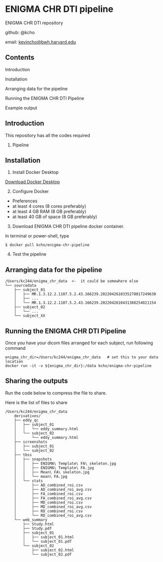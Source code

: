 # ENIGMA CHR DTI pipeline

ENIGMA CHR DTI repository

github: @kcho

email: kevincho@bwh.harvard.edu



## Contents

Introduction

Installation

Arranging data for the pipeline

Running the ENIGMA CHR DTI Pipeline

Example output





## Introduction

This repository has all the codes required 

1. Pipeline



## Installation

1. Install Docker Desktop

[Download Docker Desktop](https://www.docker.com/products/docker-desktop/)


2. Configure Docker

- Preferences
- at least 4 cores (8 cores preferably)
- at least 4 GB RAM (8 GB preferably)
- at least 40 GB of space (8 GB preferably)


3. Download ENIGMA CHR DTI pipeline docker container.

In terminal or power-shell, type
```
$ docker pull kcho/enigma-chr-pipeline
```

4. Test the pipeline


## Arranging data for the pipeline

```
/Users/kc244/enigma_chr_data  <-  it could be somewhere else
└── sourcedata
    ├── subject_01
    │   ├── MR.1.3.12.2.1107.5.2.43.166239.2022042610335278017249630
    │   ├── ...
    │   └── MR.1.3.12.2.1107.5.2.43.166239.2022042610431388254021154
    ├── subject_02
    │   └── ...
    └── subject_XX

```



## Running the ENIGMA CHR DTI Pipeline

Once you have your dicom files arranged for each subject, run following command

```
enigma_chr_dir=/Users/kc244/enigma_chr_data   # set this to your data location
docker run -it -v ${enigma_chr_dir}:/data kcho/enigma-chr-pipeline
```


## Sharing the outputs

Run the code below to compress the file to share.

Here is the list of files to share

```
/Users/kc244/enigma_chr_data
    derivatives/
    ├── eddy_qc
    │   ├── subject_01
    │   │   └── eddy_summary.html
    │   └── subject_02
    │       └── eddy_summary.html
    ├── screenshots
    │   ├── subject_01
    │   └── subject_02
    ├── tbss
    │   ├── snapshots
    │   │   ├── ENIGMA\ Template\ FA\ skeleton.jpg
    │   │   ├── ENIGMA\ Template\ FA.jpg
    │   │   ├── Mean\ FA\ skeleton.jpg
    │   │   └── mean\ FA.jpg
    │   └── stats
    │       ├── AD_combined_roi.csv
    │       ├── AD_combined_roi_avg.csv
    │       ├── FA_combined_roi.csv
    │       ├── FA_combined_roi_avg.csv
    │       ├── MD_combined_roi.csv
    │       ├── MD_combined_roi_avg.csv
    │       ├── RD_combined_roi.csv
    │       └── RD_combined_roi_avg.csv
    └── web_summary
        ├── Study.html
        ├── Study.pdf
        ├── subject_01
        │   ├── subject_01.html
        │   └── subject_01.pdf
        └── subject_02
            ├── subject_02.html
            └── subject_02.pdf
```



